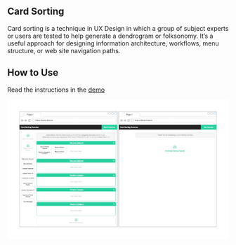## Card Sorting
Card sorting is a technique in UX Design in which a group of subject experts or users are tested to help generate a dendrogram or folksonomy. It’s a useful approach for designing information architecture, workflows, menu structure, or web site navigation paths.

## How to Use
Read the instructions in the [demo](http://card-sorting-exercise.surge.sh/)

![Card Sorting](./wireframe.jpg "Card Sorting")
